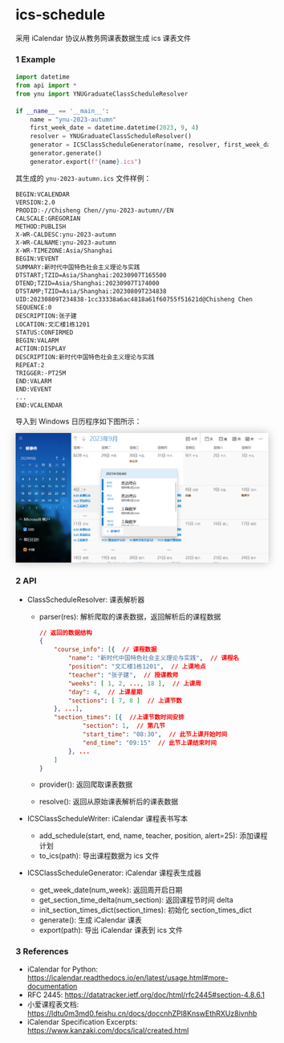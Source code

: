# ics-schedule

采用 iCalendar 协议从教务网课表数据生成 ics 课表文件

### 1 Example

```python
import datetime
from api import *
from ynu import YNUGraduateClassScheduleResolver

if __name__ == '__main__':
    name = "ynu-2023-autumn"
    first_week_date = datetime.datetime(2023, 9, 4)
    resolver = YNUGraduateClassScheduleResolver()
    generator = ICSClassScheduleGenerator(name, resolver, first_week_date)
    generator.generate()
    generator.export(f"{name}.ics")
```

其生成的 `ynu-2023-autumn.ics` 文件样例：

```ics
BEGIN:VCALENDAR
VERSION:2.0
PRODID:-//Chisheng Chen//ynu-2023-autumn//EN
CALSCALE:GREGORIAN
METHOD:PUBLISH
X-WR-CALDESC:ynu-2023-autumn
X-WR-CALNAME:ynu-2023-autumn
X-WR-TIMEZONE:Asia/Shanghai
BEGIN:VEVENT
SUMMARY:新时代中国特色社会主义理论与实践
DTSTART;TZID=Asia/Shanghai:20230907T165500
DTEND;TZID=Asia/Shanghai:20230907T174000
DTSTAMP;TZID=Asia/Shanghai:20230809T234838
UID:20230809T234838-1cc33338a6ac4818a61f60755f51621d@Chisheng Chen
SEQUENCE:0
DESCRIPTION:张子建
LOCATION:文汇楼1栋1201
STATUS:CONFIRMED
BEGIN:VALARM
ACTION:DISPLAY
DESCRIPTION:新时代中国特色社会主义理论与实践
REPEAT:2
TRIGGER:-PT25M
END:VALARM
END:VEVENT
...
END:VCALENDAR
```

导入到 Windows 日历程序如下图所示：

<img src="import-to-window-calendar.png" style="zoom:85%; box-shadow: 0 0 20px rgba(0, 0, 0, .25);" />

### 2 API

- ClassScheduleResolver: 课表解析器

  - parser(res): 解析爬取的课表数据，返回解析后的课程数据

    ```json
    // 返回的数据结构
    {
        "course_info": [{  // 课程数据
            "name": "新时代中国特色社会主义理论与实践",  // 课程名
            "position": "文汇楼1栋1201",  // 上课地点
            "teacher": "张子建",  // 授课教师
            "weeks": [ 1, 2, ..., 18 ],  // 上课周
            "day": 4,  // 上课星期
            "sections": [ 7, 8 ]  // 上课节数
        }, ...],
        "section_times": [{  //上课节数时间安排
                "section": 1,  // 第几节
                "start_time": "08:30",  // 此节上课开始时间
                "end_time": "09:15"  // 此节上课结束时间
            }, ...
        ]
    }
    ```

  - provider(): 返回爬取课表数据

  - resolve(): 返回从原始课表解析后的课表数据

- ICSClassScheduleWriter: iCalendar 课程表书写本

  - add_schedule(start, end, name, teacher, position, alert=25): 添加课程计划
  - to_ics(path): 导出课程数据为 ics 文件

- ICSClassScheduleGenerator: iCalendar 课程表生成器

  - get_week_date(num_week): 返回周开启日期
  - get_section_time_delta(num_section): 返回课程节时间 delta
  - init_section_times_dict(section_times): 初始化 section_times_dict
  - generate(): 生成 iCalendar 课表
  - export(path): 导出 iCalendar 课表到 ics 文件

### 3 References

- iCalendar for Python: https://icalendar.readthedocs.io/en/latest/usage.html#more-documentation
- RFC 2445: https://datatracker.ietf.org/doc/html/rfc2445#section-4.8.6.1
- 小爱课程表文档: https://ldtu0m3md0.feishu.cn/docs/doccnhZPl8KnswEthRXUz8ivnhb
- iCalendar Specification Excerpts: https://www.kanzaki.com/docs/ical/created.html

